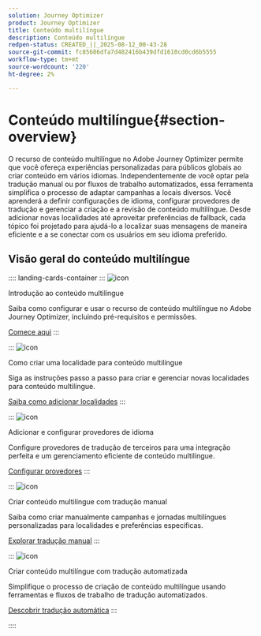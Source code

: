 ```yaml
---
solution: Journey Optimizer
product: Journey Optimizer
title: Conteúdo multilíngue
description: Conteúdo multilíngue
redpen-status: CREATED_||_2025-08-12_00-43-28
source-git-commit: fc85686dfa7d482416b439dfd1610cd0cd6b5555
workflow-type: tm+mt
source-wordcount: '220'
ht-degree: 2%

---
```



# Conteúdo multilíngue{#section-overview}

O recurso de conteúdo multilíngue no Adobe Journey Optimizer permite que você ofereça experiências personalizadas para públicos globais ao criar conteúdo em vários idiomas. Independentemente de você optar pela tradução manual ou por fluxos de trabalho automatizados, essa ferramenta simplifica o processo de adaptar campanhas a locais diversos. Você aprenderá a definir configurações de idioma, configurar provedores de tradução e gerenciar a criação e a revisão de conteúdo multilíngue. Desde adicionar novas localidades até aproveitar preferências de fallback, cada tópico foi projetado para ajudá-lo a localizar suas mensagens de maneira eficiente e a se conectar com os usuários em seu idioma preferido.

## Visão geral do conteúdo multilíngue

:::: landing-cards-container
:::
![icon](https://cdn.experienceleague.adobe.com/icons/circle-play.svg)

Introdução ao conteúdo multilíngue

Saiba como configurar e usar o recurso de conteúdo multilíngue no Adobe Journey Optimizer, incluindo pré-requisitos e permissões.

[Comece aqui](../using/content-management/multilingual-gs.md)
:::

:::
![icon](https://cdn.experienceleague.adobe.com/icons/list-check.svg)

Como criar uma localidade para conteúdo multilíngue

Siga as instruções passo a passo para criar e gerenciar novas localidades para conteúdo multilíngue.

[Saiba como adicionar localidades](../using/content-management/multilingual-locale.md)
:::

:::
![icon](https://cdn.experienceleague.adobe.com/icons/gear.svg)

Adicionar e configurar provedores de idioma

Configure provedores de tradução de terceiros para uma integração perfeita e um gerenciamento eficiente de conteúdo multilíngue.

[Configurar provedores](../using/content-management/multilingual-provider.md)
:::

:::
![icon](https://cdn.experienceleague.adobe.com/icons/bullseye.svg)

Criar conteúdo multilíngue com tradução manual

Saiba como criar manualmente campanhas e jornadas multilíngues personalizadas para localidades e preferências específicas.

[Explorar tradução manual](../using/content-management/multilingual-manual.md)
:::

:::
![icon](https://cdn.experienceleague.adobe.com/icons/puzzle-piece.svg)

Criar conteúdo multilíngue com tradução automatizada

Simplifique o processo de criação de conteúdo multilíngue usando ferramentas e fluxos de trabalho de tradução automatizados.

[Descobrir tradução automática](../using/content-management/multilingual-automated.md)
:::

::::

